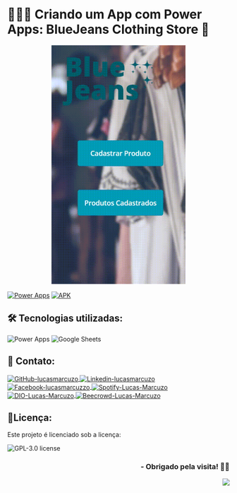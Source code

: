 <h1>🧑🏻‍💻 Criando um App com Power Apps: BlueJeans Clothing Store 📱 </h1>

<p align="center">
<a href="https://github.com/lucasmarcuzo/App-BlueJeans-Clothing-Store/">
<img  width="304"  height="540"  src="Presentation/App-BlueJeans-Clothing-Store.gif">
</p>

[![Power Apps](https://img.shields.io/badge/PLAY-Application-8c2b83?style=flat&logo=PowerApps&link=https://apps.powerapps.com/play/e/default-cf72e2bd-7a2b-4783-bdeb-39d57b07f76f/a/17016d4e-94b1-441d-a24c-087f10eb01bf?tenantId=cf72e2bd-7a2b-4783-bdeb-39d57b07f76f&hint=a0af6d29-c52c-4e93-bab5-03462b4556c5&source=sharebutton&sourcetime=1707064344853)](https://apps.powerapps.com/play/e/default-cf72e2bd-7a2b-4783-bdeb-39d57b07f76f/a/17016d4e-94b1-441d-a24c-087f10eb01bf?tenantId=cf72e2bd-7a2b-4783-bdeb-39d57b07f76f&hint=a0af6d29-c52c-4e93-bab5-03462b4556c5&source=sharebutton&sourcetime=1707064344853) 
[![APK](https://img.shields.io/badge/APK-Dowload-green&?style=flat&logo=android&link=https://github.com/lucasmarcuzo/App-BlueJeans-Clothing-Store/raw/main/App-BlueJeans-Clothing-Store/appApp-BlueJeans-Clothing-Store.apk)](https://github.com/lucasmarcuzo/App-BlueJeans-Clothing-Store/raw/main/App-BlueJeans-Clothing-Store/appApp-BlueJeans-Clothing-Store.apk) 


## 🛠 Tecnologias utilizadas:

![Power Apps](https://img.shields.io/badge/Power%20Apps-8c2b83?style=flat&logo=PowerApps)
![Google Sheets](https://img.shields.io/badge/Google%20Sheets-34A853?style=flat&logo=google-sheets&logoColor=white)

## 📱 Contato:

<div align="left">
    <a href="https://github.com/lucasmarcuzo" target="blank"><img align="center" src="https://github.com/rahuldkjain/github-profile-readme-generator/blob/master/src/images/icons/Social/github.svg" alt="GitHub-lucasmarcuzo" height="30" width="40" />
    </a>
    <a href="https://linkedin.com/in/lucasmarcuzo" target="blank"><img align="center" src="https://raw.githubusercontent.com/rahuldkjain/github-profile-readme-generator/master/src/images/icons/Social/linked-in-alt.svg" alt="Linkedin-lucasmarcuzo" height="30" width="40" />
    </a>  
    <a href="https://fb.com/lucasmarcuzzo" target="blank"><img align="center" src="https://raw.githubusercontent.com/rahuldkjain/github-profile-readme-generator/master/src/images/icons/Social/facebook.svg" alt="Facebook-lucasmarcuzzo" height="30" width="40" />
    </a>  
    <a href="https://open.spotify.com/user/12186237186" target="blank"><img align="center" src="https://github.com/rahuldkjain/github-profile-readme-generator/blob/master/src/images/icons/Social/spotify.svg" alt="Spotify-Lucas-Marcuzo" height="30" width="40" />
    </a>
    <a href="https://web.dio.me/users/lucas_marcuzo" target="_blank"><img align="center" src="https://hermes.digitalinnovation.one/assets/diome/logo-minimized.png" alt="DIO-Lucas-Marcuzo" height="35" width="37" />
    </a>
    <a href="https://www.beecrowd.com.br/judge/pt/profile/510115" target="blank"><img align="center" src="https://www.beecrowd.com.br/judge/favicon.ico?1635097036" alt="Beecrowd-Lucas-Marcuzo" height="40" width="40" />
    </a>
  <br>
</div>

## 📃Licença:

Este projeto é licenciado sob a licença:

![GPL-3.0 license](https://img.shields.io/github/license/lucasmarcuzo/App-BlueJeans-Clothing-Store)

<div align="right"> <h3> - Obrigado pela visita! ✌🏻 </h3> </div> 
<p align="right"> <img src="https://visitor-badge.laobi.icu/badge?page_id=Ap-BlueJeans-Clothing-Store"> </h3>


